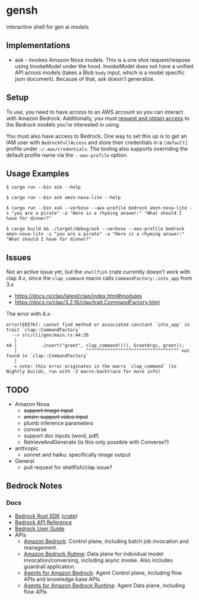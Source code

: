 # gensh
interactive shell for gen ai models

## Implementations

* ask - invokes Amazon Nova models.  This is a one shot request/respose using InvokeModel under the hood.
InvokeModel does not have a unified API across models (takes a Blob `body` input, which is a model specific
json document).  Because of that, ask doesn't generalize.

## Setup

To use, you need to have access to an AWS account so you can interact with Amazon Bedrock.  Additionally,
you must [request and obtain access](https://docs.aws.amazon.com/bedrock/latest/userguide/model-access.html)
to the Bedrock models you're interested in using.

You must also have access to Bedrock.  One way to set this up is to get an IAM user with `BedrockFullAccess`
and store their credentials in a `[default]` profile under `~/.aws/credentials`.  The tooling also supports
overriding the default profile name via the `--aws-profile` option.

## Usage Examples

```
$ cargo run --bin ask --help

$ cargo run --bin ask amzn-nova-lite --help

$ cargo run --bin ask --verbose --aws-profile bedrock amzn-nova-lite -s "you are a pirate" -a "Here is a rhyming answer:" "What should I have for dinner?"

$ cargo build && ./target/debug/ask --verbose --aws-profile bedrock amzn-nova-lite -s "you are a pirate" -a "Here is a rhyming answer:" "What should I have for dinner?"
```

## Issues

Not an active issue yet, but the `shellfish` crate currently doesn't work with clap 4.x, since 
the `clap_command` macro calls `CommandFactory::into_app` from 3.x 

* https://docs.rs/clap/latest/clap/index.html#modules
* https://docs.rs/clap/3.2.16/clap/trait.CommandFactory.html

The error with 4.x:

```
error[E0576]: cannot find method or associated constant `into_app` in trait `clap::CommandFactory`
  --> src/cli/gen/main.rs:44:26
   |
44 |         .insert("greet", clap_command!((), GreetArgs, greet));
   |                          ^^^^^^^^^^^^^^^^^^^^^^^^^^^^^^^^^^^ not found in `clap::CommandFactory`
   |
   = note: this error originates in the macro `clap_command` (in Nightly builds, run with -Z macro-backtrace for more info)
```

## TODO
* Amazon Nova
    * ~~support image input~~
    * ~~amzn: support video input~~
    * plumb inference parameters
    * converse
    * support doc inputs (word, pdf)
    * RetrieveAndGenerate (is this only possible with Converse?)
* anthropic 
    * sonnet and haiku: specifically image output
* General
    * pull request for shellfish/clap issue?

## Bedrock Notes
### Docs
* [Bedrock Rust SDK](https://github.com/awslabs/aws-sdk-rust) ([crate](https://github.com/awslabs/aws-sdk-rust))
* [Bedrock API Reference](https://docs.aws.amazon.com/bedrock/latest/APIReference/welcome.html) 
* [Bedrock User Guide](https://docs.aws.amazon.com/bedrock/latest/userguide/)
* APIs
    * [Amazon Bedrock](https://docs.aws.amazon.com/bedrock/latest/APIReference/API_Operations_Amazon_Bedrock.html): Control plane, including batch job invocation and management.
    * [Amazon Bedrock Rutime](https://docs.aws.amazon.com/bedrock/latest/APIReference/API_Operations_Amazon_Bedrock_Runtime.html): Data plane for individual model invocation/conversing, including async invoke.  Also includes guardrail application.
    * [Agents for Amazon Bedrock](https://docs.aws.amazon.com/bedrock/latest/APIReference/API_Operations_Agents_for_Amazon_Bedrock.html): Agent Control plane, including flow APIs and knowledge base APIs
    * [Agents for Amazon Bedrock Runtime](https://docs.aws.amazon.com/bedrock/latest/APIReference/API_Operations_Agents_for_Amazon_Bedrock_Runtime.html): Agent Data plane, including flow APIs
